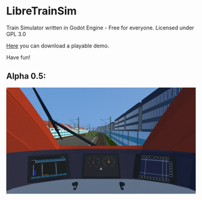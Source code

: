 # LibreTrainSim
Train Simulator written in Godot Engine - Free for everyone.
Licensed under GPL 3.0

[Here](https://github.com/Jean28518/LibreTrainSim/releases) you can download a playable demo.

Have fun!

## Alpha 0.5:
![Screenshot](screenshot.png)
